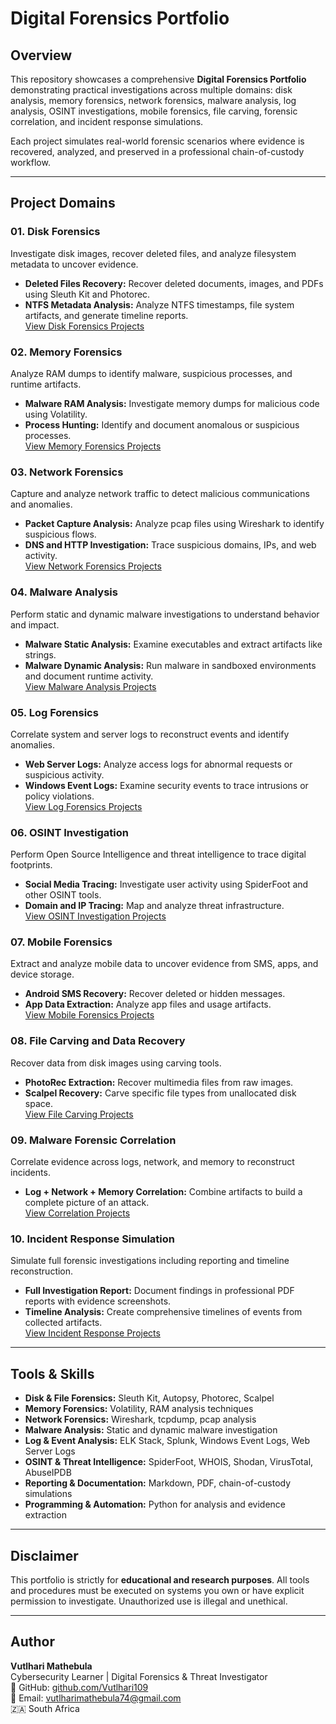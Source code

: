 # Digital Forensics Portfolio

## Overview
This repository showcases a comprehensive **Digital Forensics Portfolio** demonstrating practical investigations across multiple domains: disk analysis, memory forensics, network forensics, malware analysis, log analysis, OSINT investigations, mobile forensics, file carving, forensic correlation, and incident response simulations.  

Each project simulates real-world forensic scenarios where evidence is recovered, analyzed, and preserved in a professional chain-of-custody workflow.

---

## Project Domains

### 01. Disk Forensics
Investigate disk images, recover deleted files, and analyze filesystem metadata to uncover evidence.  
- **Deleted Files Recovery:** Recover deleted documents, images, and PDFs using Sleuth Kit and Photorec.  
- **NTFS Metadata Analysis:** Analyze NTFS timestamps, file system artifacts, and generate timeline reports.  
[View Disk Forensics Projects](Disk_Forensics/)

### 02. Memory Forensics
Analyze RAM dumps to identify malware, suspicious processes, and runtime artifacts.  
- **Malware RAM Analysis:** Investigate memory dumps for malicious code using Volatility.  
- **Process Hunting:** Identify and document anomalous or suspicious processes.  
[View Memory Forensics Projects](Memory_Forensics/)

### 03. Network Forensics
Capture and analyze network traffic to detect malicious communications and anomalies.  
- **Packet Capture Analysis:** Analyze pcap files using Wireshark to identify suspicious flows.  
- **DNS and HTTP Investigation:** Trace suspicious domains, IPs, and web activity.  
[View Network Forensics Projects](Network_Forensics/)

### 04. Malware Analysis
Perform static and dynamic malware investigations to understand behavior and impact.  
- **Malware Static Analysis:** Examine executables and extract artifacts like strings.  
- **Malware Dynamic Analysis:** Run malware in sandboxed environments and document runtime activity.  
[View Malware Analysis Projects](Malware_Analysis/)

### 05. Log Forensics
Correlate system and server logs to reconstruct events and identify anomalies.  
- **Web Server Logs:** Analyze access logs for abnormal requests or suspicious activity.  
- **Windows Event Logs:** Examine security events to trace intrusions or policy violations.  
[View Log Forensics Projects](Log_Forensics/)

### 06. OSINT Investigation
Perform Open Source Intelligence and threat intelligence to trace digital footprints.  
- **Social Media Tracing:** Investigate user activity using SpiderFoot and other OSINT tools.  
- **Domain and IP Tracing:** Map and analyze threat infrastructure.  
[View OSINT Investigation Projects](OSINT_Investigation/)

### 07. Mobile Forensics
Extract and analyze mobile data to uncover evidence from SMS, apps, and device storage.  
- **Android SMS Recovery:** Recover deleted or hidden messages.  
- **App Data Extraction:** Analyze app files and usage artifacts.  
[View Mobile Forensics Projects](Mobile_Forensics/)

### 08. File Carving and Data Recovery
Recover data from disk images using carving tools.  
- **PhotoRec Extraction:** Recover multimedia files from raw images.  
- **Scalpel Recovery:** Carve specific file types from unallocated disk space.  
[View File Carving Projects](File_Carving_And_Data_Recovery/)

### 09. Malware Forensic Correlation
Correlate evidence across logs, network, and memory to reconstruct incidents.  
- **Log + Network + Memory Correlation:** Combine artifacts to build a complete picture of an attack.  
[View Correlation Projects](Malware_Forensic_Correlation/)

### 10. Incident Response Simulation
Simulate full forensic investigations including reporting and timeline reconstruction.  
- **Full Investigation Report:** Document findings in professional PDF reports with evidence screenshots.  
- **Timeline Analysis:** Create comprehensive timelines of events from collected artifacts.  
[View Incident Response Projects](Incident_Response_Simulation/)

---

## Tools & Skills
- **Disk & File Forensics:** Sleuth Kit, Autopsy, Photorec, Scalpel  
- **Memory Forensics:** Volatility, RAM analysis techniques  
- **Network Forensics:** Wireshark, tcpdump, pcap analysis  
- **Malware Analysis:** Static and dynamic malware investigation  
- **Log & Event Analysis:** ELK Stack, Splunk, Windows Event Logs, Web Server Logs  
- **OSINT & Threat Intelligence:** SpiderFoot, WHOIS, Shodan, VirusTotal, AbuseIPDB  
- **Reporting & Documentation:** Markdown, PDF, chain-of-custody simulations  
- **Programming & Automation:** Python for analysis and evidence extraction  

---

## Disclaimer
This portfolio is strictly for **educational and research purposes**. All tools and procedures must be executed on systems you own or have explicit permission to investigate. Unauthorized use is illegal and unethical.

---

## Author
**Vutlhari Mathebula**  
Cybersecurity Learner | Digital Forensics & Threat Investigator  
🔗 GitHub: [github.com/Vutlhari109](https://github.com/Vutlhari109)  
📧 Email: vutlharimathebula74@gmail.com  
🇿🇦 South Africa
